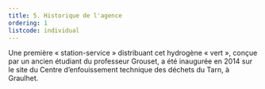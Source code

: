 ```yaml
---
title: 5. Historique de l'agence
ordering: 1
listcode: individual
---
```


Une première « station-service » distribuant cet hydrogène « vert », conçue par un ancien étudiant du professeur Grouset, a été inaugurée en 2014 sur le site du Centre d’enfouissement technique des déchets du Tarn, à Graulhet.